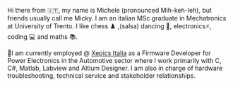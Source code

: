 Hi there from 🇮🇹, my name is Michele (pronounced Mih-keh-leh), but friends usually call me Micky. I am an italian MSc graduate in Mechatronics at University of Trento. I like chess ♟️ ,(salsa) dancing 🕺, electronics⚡, coding 💻 and maths 📚.

💼I am currently employed @ [Xepics Italia](https://www.xepics.com/pe/) as a Firmware Developer for Power Electronics in the Automotive sector where I work primarily with C, C#, Matlab, Labview and Altium Designer. I am also in charge of hardware troubleshooting, technical service and stakeholder relationships.
